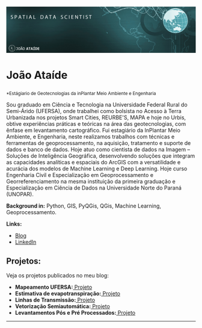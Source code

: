 
<p align="center">
  <img src="bannerr.png" >
</p>

# João Ataíde
<sub>*Estágiario de Geotecnologias da inPlantar  Meio Ambiente e Engenharia​</sub>

Sou graduado em Ciência e Tecnologia na Universidade Federal Rural do Semi-Árido (UFERSA), onde trabalhei como bolsista no Acesso à Terra Urbanizada nos projetos Smart Cities, REURBE'S, MAPA e hoje no Urbis, obtive experiências práticas e teóricas na área das geotecnologias, com ênfase em levantamento cartográfico. Fui estagiário da InPlantar Meio Ambiente, e Engenharia, neste realizamos trabalhos com técnicas e ferramentas de geoprocessamento, na aquisição, tratamento e suporte de dados e banco de dados. Hoje atuo como cientista de dados na Imagem – Soluções de Inteligência Geográfica, desenvolvendo soluções que integram as capacidades analíticas e espaciais do ArcGIS com a versatilidade e acurácia dos modelos de Machine Learning e Deep Learning. Hoje curso Engenharia Civil e Especialização em Geoprocessamento e Georreferenciamento na mesma instituição da primeira graduação e Especialização em Ciência de Dados na Universidade Norte do Paraná (UNOPAR).

**Background in:** Python, GIS, PyQGis, QGis, Machine Learning, Geoprocessamento.

**Links:**
* [Blog](https://www.joaoataide.com)
* [LinkedIn](https://www.linkedin.com/in/joaoataidee/)


## Projetos:
Veja os projetos publicados no meu blog:
* **Mapeamento UFERSA:**[ Projeto](https://www.joaoataide.com/post/mapeamento-ufersa-pau-dos-ferros)
* **Estimativa de evapotranspiração:**[ Projeto](https://www.joaoataide.com/post/estimativa-da-evapotranspiração)
* **Linhas de Transmissão:**[ Projeto](https://www.joaoataide.com/post/linhas-de-transmiss%C3%A3o)
* **Vetorização Semiautomática:**[ Projeto](https://www.joaoataide.com/post/vetoriza%C3%A7%C3%A3o-semiautom%C3%A1tica)
* **Levantamentos Pós e Pré Processados:**[ Projeto](https://www.joaoataide.com/post/p%C3%B3s-e-pr%C3%A9-processados)
---




